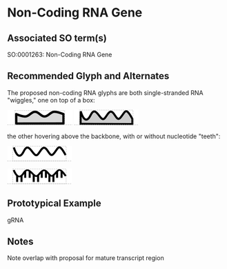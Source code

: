 # Non-Coding RNA Gene

## Associated SO term(s)
SO:0001263: Non-Coding RNA Gene

## Recommended Glyph and Alternates
The proposed non-coding RNA glyphs are both single-stranded RNA "wiggles," one on top of a box:

![glyph specification](ncrna-box-specification.png)
![glyph specification](ncrna-boxB-specification.png)

the other hovering above the backbone, with or without nucleotide "teeth":

![glyph specification](ncrna-hover-specification.png)

![glyph specification](ncrna-hover-teeth-specification.png)

## Prototypical Example

gRNA

## Notes
Note overlap with proposal for mature transcript region
